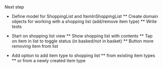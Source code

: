 Next step
* Define model for ShoppingList and ItemInShoppingList
** Create domain objects for working with a shopping list (add/remove item type)
** Write tests

* Start on shopping list view
** Show shopping list with contents
** Tap on item in list to toggle status (in basked/not in basket)
** Button more removing item from list

* Add option to add item type to shopping list
** from existing item types
** or from a newly created item type
